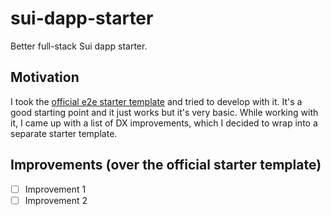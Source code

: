 # sui-dapp-starter

Better full-stack Sui dapp starter.

## Motivation

I took the [official e2e starter template](https://github.com/MystenLabs/sui/tree/main/sdk/create-dapp) and tried to develop with it. 
It's a good starting point and it just works but it's very basic. While working with it, I came up with a list of DX improvements, which I decided to wrap into a separate starter template.

## Improvements (over the official starter template)

- [ ] Improvement 1
- [ ] Improvement 2
